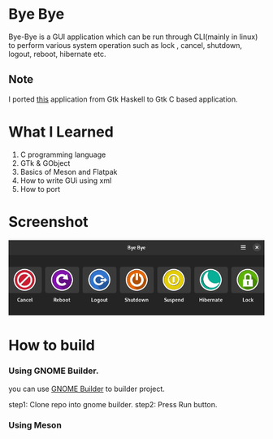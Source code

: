# Bye Bye
Bye-Bye is a GUI application which can be run through CLI(mainly in linux) to perform various system operation such as lock , cancel, shutdown, logout, reboot, hibernate etc.

## Note
I ported [this](https://gitlab.com/dwt1/byebye) application from Gtk Haskell to Gtk C based application.


# What I Learned

1. C programming language
2. GTk & GObject
3. Basics of Meson and Flatpak
4. How to write GUi using xml
5. How to port

# Screenshot

![](./screenshot/App.png)

# How to build 

### Using GNOME Builder.

 you can use [GNOME Builder](https://wiki.gnome.org/Apps/Builder) to builder project.
 
 step1: Clone repo into gnome builder.
 step2: Press Run button.

### Using Meson


